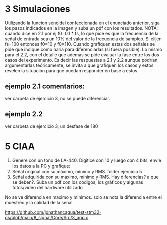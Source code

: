 # 3 Simulaciones
Utilizando la funcion senoidal confeccionada en el enunciado anterior, siga los pasos indicados en la imagen y suba un pdf con los resultados. NOTA: cuando dice en 2.1 por ej f0=0.1 * fs, lo que pide es que la frecuencia de la señal de entrada sea un 10% del valor de la frecuencia de sampleo. Si elijen fs=100 entonces f0=10 y f0=110. Cuando grafiquen estas dos señales se pide que indique como haría para diferenciarlas (si fuera posible). Lo mismo para el 2.2, con el detalle que ademas se pide evaluar la fase entre los dos casos del experimento. Es decir las respuestas a 2.1 y 2.2 aunque podrían argumentarlas teóricamente, se invita a que grafiquen los casos y estos revelen la situación para que puedan responder en base a estos.

## ejemplo 2.1 comentarios:
ver carpeta de ejercicio 3,
no se puede diferenciar.

## ejemplo 2.2
ver carpeta de ejercicio 3,
un desfase de 180


# 5 CIAA
1) Genere con un tono de LA-440. Digitice con 10 y luego con 4 bits, envíe los datos a la PC y graﬁque: 
1) Señal original con su máximo, mínimo y RMS. 
folder ejercicio 5 
2) Señal adquirida con su máximo, mínimo y RMS. Hay diferencias? a que se deben?. 
Suba un pdf con los códigos, los gráficos y algunas fotos/video del hardware utilizado

No se ve diferencia en maximo y minimos. solo se nota la diferencia entre el muestreo y la calidad de la senal.

https://github.com/jonathancagua/test-stm32-os/blob/main/8_signal/Core/Src/3_app.c

